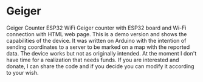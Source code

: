 # Geiger
Geiger Counter ESP32 WiFi
Geiger counter with ESP32 board and Wi-Fi connection with HTML web page. 
This is a demo version and shows the capabilities of the device. 
It was written on Arduino with the intention of sending coordinates to a server to be marked on a map with the reported data. 
The device works but not as originally intended. At the moment I don't have time for a realization that needs funds. 
If you are interested and donate, I can share the code and if you decide you can modify it according to your wish.
